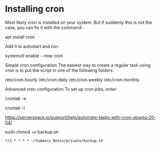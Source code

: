 # Installing cron
Most likely cron is installed on your system. But if suddenly this is not the case, you can fix it with the command:

apt install cron

Add it to autostart and run:

systemctl enable --now cron

Simple cron configuration
The easiest way to create a regular task using cron is to put the script in one of the following folders:

/etc/cron.hourly
/etc/cron.daily
/etc/cron.weekly
/etc/cron.monthly


Advanced cron configuration
To set up cron jobs, enter:

crontab -e

crontab -l





https://serverspace.io/support/help/automate-tasks-with-cron-ubuntu-20-04/

sudo chmod +x backup.sh

```
*/3 * * * * ~/Summary_Notes/private/backup.sh
```
